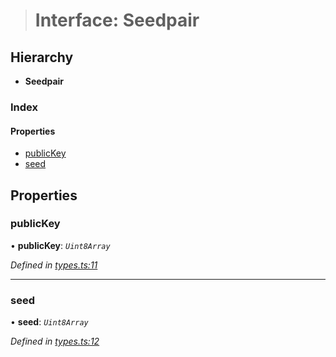 > # Interface: Seedpair

## Hierarchy

* **Seedpair**

### Index

#### Properties

* [publicKey](_types_.seedpair.md#publickey)
* [seed](_types_.seedpair.md#seed)

## Properties

###  publicKey

• **publicKey**: *`Uint8Array`*

*Defined in [types.ts:11](https://github.com/polkadot-js/common/blob/332620d/packages/util-crypto/src/types.ts#L11)*

___

###  seed

• **seed**: *`Uint8Array`*

*Defined in [types.ts:12](https://github.com/polkadot-js/common/blob/332620d/packages/util-crypto/src/types.ts#L12)*